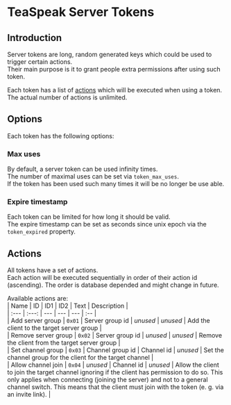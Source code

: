 # TeaSpeak Server Tokens
## Introduction
Server tokens are long, random generated keys which could be used to trigger certain actions.  
Their main purpose is it to grant people extra permissions after using such token.   
  
Each token has a list of [actions](#actions) which will be executed when using a token.  
The actual number of actions is unlimited.  
  
## Options
Each token has the following options:  
  
### Max uses
By default, a server token can be used infinity times.  
The number of maximal uses can be set via `token_max_uses`.  
If the token has been used such many times it will be no longer be use able.

### Expire timestamp
Each token can be limited for how long it should be valid.  
The expire timestamp can be set as seconds since unix epoch via the `token_expired` property.  

## Actions
All tokens have a set of actions.  
Each action will be executed sequentially in order of their action id (ascending).
The order is database depended and might change in future.  
  
Available actions are:  
| Name | ID | ID1 | ID2 | Text | Description |  
| :--- | :---: | --- | --- | --- | :-- |  
| Add server group | `0x01` | Server group id | *unused* | *unused* | Add the client to the target server group |  
| Remove server group | `0x02` | Server group id | *unused* | *unused* | Remove the client from the target server group |  
| Set channel group | `0x03` | Channel group id | Channel id | *unused* | Set the channel group for the client for the target channel |  
| Allow channel join | `0x04` | *unused* | Channel id | *unused* | Allow the client to join the target channel ignoring if the client has permission to do so. This only applies when connecting (joining the server) and not to a general channel switch. This means that the client must join with the token (e. g. via an invite link). |  

